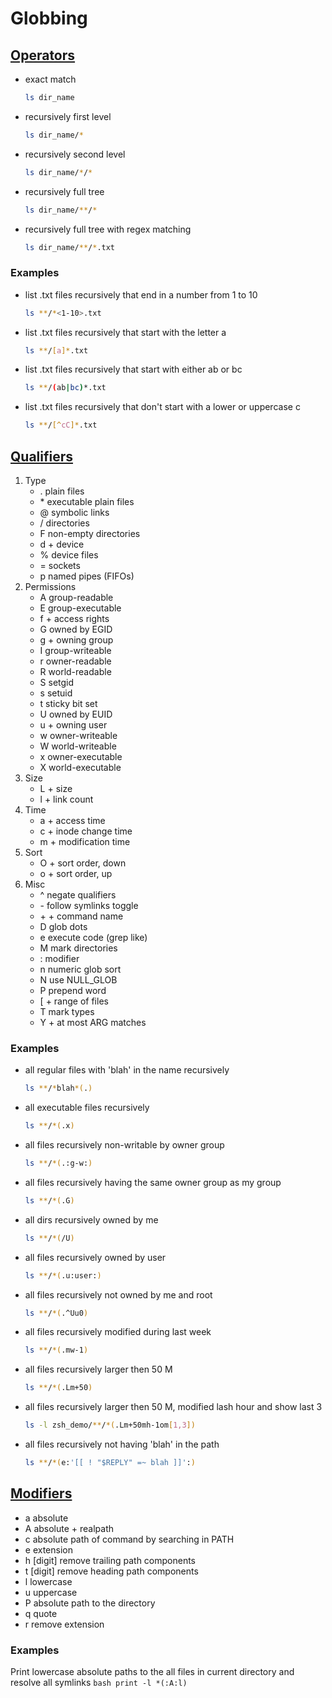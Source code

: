 # Globbing

## [Operators](http://zsh.sourceforge.net/Doc/Release/Expansion.html#Filename-Generation)

* exact match
    ```bash
    ls dir_name
    ```
* recursively first level
    ```bash
    ls dir_name/*
    ```
* recursively second level
    ```bash
    ls dir_name/*/*
    ```
* recursively full tree
    ```bash
    ls dir_name/**/*
    ```
* recursively full tree with regex matching
    ```bash
    ls dir_name/**/*.txt
    ```

### Examples

* list .txt files recursively that end in a number from 1 to 10
    ```bash
    ls **/*<1-10>.txt
    ```
* list .txt files recursively that start with the letter a
    ```bash
    ls **/[a]*.txt
    ```
* list .txt files recursively that start with either ab or bc
    ```bash
    ls **/(ab|bc)*.txt
    ```
* list .txt files recursively that don't start with a lower or uppercase c
    ```bash
    ls **/[^cC]*.txt
    ```

## [Qualifiers](http://zsh.sourceforge.net/Doc/Release/Expansion.html#Glob-Qualifiers)

1. Type
    - .  plain files
    - \*  executable plain files
    - @  symbolic links
    - /  directories
    - F  non-empty directories
    - d  + device
    - %  device files
    - =  sockets
    - p  named pipes (FIFOs)
1. Permissions
    - A  group-readable
    - E  group-executable
    - f  + access rights
    - G  owned by EGID
    - g  + owning group
    - I  group-writeable
    - r  owner-readable
    - R  world-readable
    - S  setgid
    - s  setuid
    - t  sticky bit set
    - U  owned by EUID
    - u  + owning user
    - w  owner-writeable
    - W  world-writeable
    - x  owner-executable
    - X  world-executable
1. Size
    - L  + size
    - l  + link count
1. Time
    - a  + access time
    - c  + inode change time
    - m  + modification time
1. Sort
    - O  + sort order, down
    - o  + sort order, up
1. Misc
    - ^  negate qualifiers
    - \-  follow symlinks toggle
    - \+  + command name
    - D  glob dots
    - e  execute code (grep like)
    - M  mark directories
    - :  modifier
    - n  numeric glob sort
    - N  use NULL_GLOB
    - P  prepend word
    - [  + range of files
    - T  mark types
    - Y  + at most ARG matches

### Examples

* all regular files with 'blah' in the name recursively
    ```bash
    ls **/*blah*(.)
    ```
* all executable files recursively
    ```bash
    ls **/*(.x)
    ```
* all files recursively non-writable by owner group
    ```bash
    ls **/*(.:g-w:)
    ```
* all files recursively having the same owner group as my group
    ```bash
    ls **/*(.G)
    ```
* all dirs recursively owned by me
    ```bash
    ls **/*(/U)
    ```
* all files recursively owned by user
    ```bash
    ls **/*(.u:user:)
    ```
* all files recursively not owned by me and root
    ```bash
    ls **/*(.^Uu0)
    ```
* all files recursively modified during last week
    ```bash
    ls **/*(.mw-1)
    ```
* all files recursively larger then 50 M
    ```bash
    ls **/*(.Lm+50)
    ```
* all files recursively larger then 50 M, modified lash hour and show last 3
    ```bash
    ls -l zsh_demo/**/*(.Lm+50mh-1om[1,3])
    ```
* all files recursively not having 'blah' in the path
    ```bash
    ls **/*(e:'[[ ! "$REPLY" =~ blah ]]':)
    ```

## [Modifiers](http://zsh.sourceforge.net/Doc/Release/Expansion.html#Modifiers)

* a  absolute
* A  absolute + realpath
* c  absolute path of command by searching in PATH
* e  extension
* h [digit]  remove trailing path components
* t [digit]  remove heading path components
* l  lowercase
* u  uppercase
* P  absolute path to the directory
* q  quote
* r  remove extension

### Examples

Print lowercase absolute paths to the all files in current directory and resolve all symlinks
    ```bash
    print -l *(:A:l)
    ```
